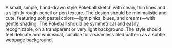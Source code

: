 A small, simple, hand-drawn style Pokéball sketch with clean, thin lines and a slightly rough pencil or pen texture. The design should be minimalistic and cute, featuring soft pastel colors—light pinks, blues, and creams—with gentle shading. The Pokéball should be symmetrical and easily recognizable, on a transparent or very light background. The style should feel delicate and whimsical, suitable for a seamless tiled pattern as a subtle webpage background.